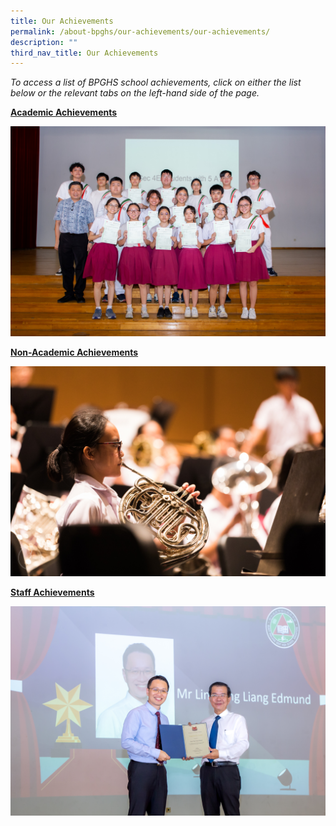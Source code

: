 ```yaml
---
title: Our Achievements
permalink: /about-bpghs/our-achievements/our-achievements/
description: ""
third_nav_title: Our Achievements
---
```

*To access a list of BPGHS school achievements, click on either the list below or the relevant tabs on the left-hand side of the page.*

[**Academic Achievements**](https://www.bpghs.moe.edu.sg/about-bpghs/our-achievements/academic-achievements/)

![](/images/0%20level-96.jpg)


[**Non-Academic Achievements**](https://www.bpghs.moe.edu.sg/about-bpghs/our-achievements/non-academic-achievements/)

![](/images/b4.jpeg)
   

[**Staff Achievements**](https://www.bpghs.moe.edu.sg/about-bpghs/our-achievements/staff-achievements/)

![](/images/mr%20ling.jpg)